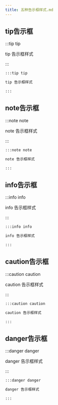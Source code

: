 ```yaml
---
title: 五种告示框样式.md
---
```

## tip告示框

:::tip tip

tip 告示框样式

:::

```python title="tip样式代码"
:::tip tip

tip 告示框样式

:::
```

## note告示框

:::note note

note 告示框样式

:::

```python title="note样式代码"
:::note note

note 告示框样式

:::
```

## info告示框

:::info info

info 告示框样式

:::

```python title="info样式代码"
:::info info

info 告示框样式

:::
```

## caution告示框

:::caution caution

caution 告示框样式

:::

```python title="caution样式代码"
:::caution caution

caution 告示框样式

:::
```

## danger告示框

:::danger danger

danger 告示框样式

:::

```python title="danger样式代码"
:::danger danger

danger 告示框样式

:::
```

